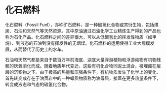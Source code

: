 # 化石燃料


化石燃料（Fossil Fuel），亦称矿石燃料，是一种碳氢化合物或其衍生物，包括煤炭、石油和天然气等天然资源。其中原油通过石油化学工业精炼生产得到的产品也称为石化产品。化石燃料之间的差异很大，可以从低碳氢比的挥发性物质（如甲烷）、到液态的石油到没有挥发性的无烟煤。化石燃料的运用使得工业大规模发展，从而替代了历史上的水车。

石油和天然气都是来自于数百万年前海底、湖底大量浮游植物和浮游动物有机物残骸的厌氧消化而成。随着地质年代变迁，这些有机化合物同泥土混合，被埋藏在层层的沉积物之下。由于极高的热量和压强条件下，有机物质发生了化学上的变化，首先转变成存在于油页岩中的一种蜡质物质称为油母质，接着在更多热量条件下，转变成液态和气态的碳氢化合物。
